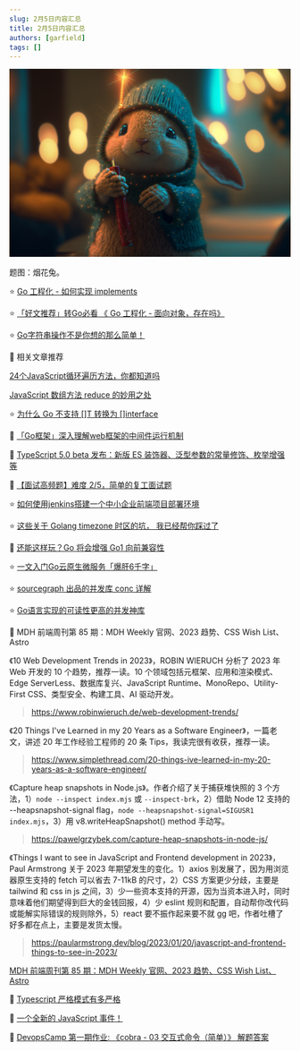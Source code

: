 ```yaml
---
slug: 2月5日内容汇总
title: 2月5日内容汇总
authors: [garfield]
tags: []
---
```


![image](./image.jpg)

题图：烟花兔。

⭐️ [Go 工程化 - 如何实现 implements](https://mp.weixin.qq.com/s/6GZytsyQai0molyWiGeffg)

⭐️ [「好文推荐」转Go必看 《 Go 工程化 - 面向对象，存在吗》](https://mp.weixin.qq.com/s/5tvM2x1DMJlb926TKdne_A)

⭐️ [Go字符串操作不是你想的那么简单！](https://mp.weixin.qq.com/s/R_2pwdv2V1jj3zMjuUTNHw)

📒 相关文章推荐

[24个JavaScript循环遍历方法，你都知道吗](https://mp.weixin.qq.com/s/PIhqed9uapE_Tgx761GExQ)

[JavaScript 数组方法 reduce 的妙用之处](https://mp.weixin.qq.com/s/BnQOuoHTAZ-iUJASf9pX4A)

⭐️ [为什么 Go 不支持 \[\]T 转换为 \[\]interface](https://mp.weixin.qq.com/s/jsdGV31yT5AR07BzRovWVw)

📒 [「Go框架」深入理解web框架的中间件运行机制](https://mp.weixin.qq.com/s/KyPe3HG8M8OyY-sDRECggQ)

📒 [TypeScript 5.0 beta 发布：新版 ES 装饰器、泛型参数的常量修饰、枚举增强等](https://juejin.cn/post/7194435148329254972)

📒 [【面试高频题】难度 2/5，简单的复工面试题](https://mp.weixin.qq.com/s/fX9oKbrUe3KPtG08CR96xw)

⭐️ [如何使用jenkins搭建一个中小企业前端项目部署环境](https://mp.weixin.qq.com/s/pDXhIMFkyMuiVHB0l9gphw)

⭐️ [这些关于 Golang timezone 时区的坑， 我已经帮你踩过了](https://mp.weixin.qq.com/s/mtdyAKwrFmPZs-wobzG8dw)

📒 [还能这样玩？Go 将会增强 Go1 向前兼容性](https://juejin.cn/post/7194301627556167740)

⭐️ [一文入门Go云原生微服务「爆肝6千字」](https://juejin.cn/post/7194334949011357755)

⭐️ [sourcegraph 出品的并发库 conc 详解](https://mp.weixin.qq.com/s/59cxPFHWcdnUxKyRyo8SKw)

⭐️ [Go语言实现的可读性更高的并发神库](https://mp.weixin.qq.com/s/AUSse5z1YES9wtKCiMdyWA)

📒 MDH 前端周刊第 85 期：MDH Weekly 官网、2023 趋势、CSS Wish List、Astro

《10 Web Development Trends in 2023》，ROBIN WIERUCH 分析了 2023 年 Web 开发的 10 个趋势，推荐一读。10 个领域包括元框架、应用和渲染模式、Edge ServerLess、数据库复兴、JavaScript Runtime、MonoRepo、Utility-First CSS、类型安全、构建工具、AI 驱动开发。

> https://www.robinwieruch.de/web-development-trends/

《20 Things I've Learned in my 20 Years as a Software Engineer》，一篇老文，讲述 20 年工作经验工程师的 20 条 Tips，我读完很有收获，推荐一读。

> https://www.simplethread.com/20-things-ive-learned-in-my-20-years-as-a-software-engineer/

《Capture heap snapshots in Node.js》。作者介绍了关于捕获堆快照的 3 个方法，1）`node --inspect index.mjs` 或 `--inspect-brk`，2）借助 Node 12 支持的 --heapsnapshot-signal flag，`node --heapsnapshot-signal=SIGUSR1 index.mjs`，3）用 v8.writeHeapSnapshot() method 手动写。

> https://pawelgrzybek.com/capture-heap-snapshots-in-node-js/

《Things I want to see in JavaScript and Frontend development in 2023》，Paul Armstrong 关于 2023 年期望发生的变化。1）axios 别发展了，因为用浏览器原生支持的 fetch 可以省去 7-11kB 的尺寸，2）CSS 方案更少分歧，主要是 tailwind 和 css in js 之间，3）少一些资本支持的开源，因为当资本进入时，同时意味着他们期望得到巨大的金钱回报，4）少 eslint 规则和配置，自动帮你改代码或能解实际错误的规则除外，5）react 要不振作起来要不就 gg 吧，作者吐槽了好多都在点上，主要是发货太慢。

> https://paularmstrong.dev/blog/2023/01/20/javascript-and-frontend-things-to-see-in-2023/

[MDH 前端周刊第 85 期：MDH Weekly 官网、2023 趋势、CSS Wish List、Astro](https://mdhweekly.com/weekly/issue-0085)

📒 [Typescript 严格模式有多严格](https://juejin.cn/post/7193880226814754875)

📒 [一个全新的 JavaScript 事件！](https://mp.weixin.qq.com/s/FrPX95beGa85fU0Rq4eZUw)

📒 [DevopsCamp 第一期作业: 《cobra - 03 交互式命令（简单）》 解题答案](https://mp.weixin.qq.com/s/17AmrqBGRcTQfLEaZNzkpA)
